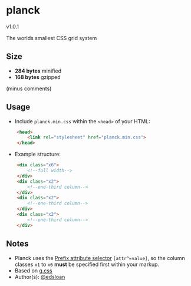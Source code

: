 # planck

v1.0.1

The worlds smallest CSS grid system

## Size

- **284 bytes** minified 
- **168 bytes** gzipped

(minus comments)

## Usage

- Include `planck.min.css` within the `<head>` of your HTML:
	
```html
	<head>
		<link rel="stylesheet" href="planck.min.css">
	</head>
```

- Example structure:

```html
	<div class="x6">
		<!--full width-->
	</div>
	<div class="x2">
		<!--one-third column-->
	</div>
	<div class="x2">
		<!--one-third column-->
	</div>
	<div class="x2">
		<!--one-third column-->
	</div>
```

## Notes

- Planck uses the [Prefix attribute selector](https://developer.mozilla.org/en-US/docs/Web/CSS/Attribute_selectors) `[attr^=value]`, so the column classes `x1` to `x6` **must** be specified first within your markup.
- Based on [g.css](https://github.com/edsloan/g.css)
- Author(s): [@edsloan](https://twitter.com/edsloandev)